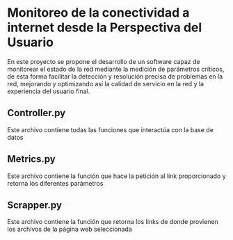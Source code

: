 # Monitoreo de la conectividad a internet desde la Perspectiva del Usuario

En este proyecto se propone el desarrollo de un software capaz de monitorear el estado de la red mediante la medición de parámetros críticos, de esta forma facilitar la detección y resolución precisa de problemas en la red, mejorando y optimizando así la calidad de servicio en la red y la experiencia del usuario final.

## Controller.py

Este archivo contiene todas las funciones que interactúa con la base de datos

## Metrics.py

Este archivo contiene la función que hace la petición al link proporcionado
y retorna los diferentes parámetros


## Scrapper.py

Este archivo contiene la función que retorna los links de donde provienen los
archivos de la página web seleccionada

